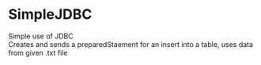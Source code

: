 # SimpleJDBC
Simple use of JDBC <br />
Creates and sends a preparedStaement for an insert into a table, uses data from given .txt file

